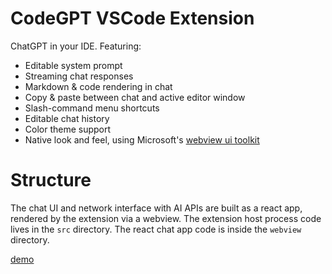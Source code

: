 # CodeGPT VSCode Extension

ChatGPT in your IDE. Featuring:
- Editable system prompt
- Streaming chat responses
- Markdown & code rendering in chat
- Copy & paste between chat and active editor window
- Slash-command menu shortcuts
- Editable chat history
- Color theme support
- Native look and feel, using Microsoft's [webview ui toolkit](https://github.com/microsoft/vscode-webview-ui-toolkit)

# Structure
The chat UI and network interface with AI APIs are built as a react app, rendered by the extension via a webview. The extension host process code lives in the `src` directory. The react chat app code is inside the `webview` directory.

[demo](https://vimeo.com/899047172)
